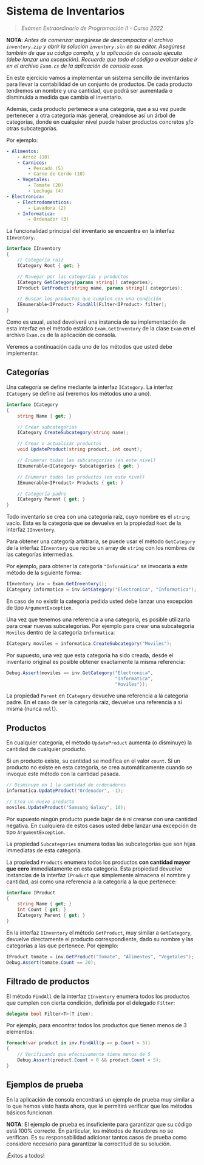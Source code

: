 # Sistema de Inventarios

> *Exámen Extraordinario de Programación II - Curso 2022*

**NOTA**: *Antes de comenzar asegúrese de descompactar el archivo `inventory.zip` y abrir la solución `inventory.sln` en su editor. Asegúrese también de que su código compila, y la aplicación de consola ejecuta (debe lanzar una excepción). Recuerde que todo el código a evaluar debe ir en el archivo `Exam.cs` de la aplicación de consola `exam`.*

En este ejercicio vamos a implementar un sistema sencillo de inventarios para llevar la contabilidad de un conjunto de productos. De cada producto tendremos un nombre y una cantidad, que podrá ser aumentada o disminuida a medida que cambia el inventario.

Además, cada producto pertenece a una categoría, que a su vez puede pertenecer a otra categoría más general, creándose así un árbol de categorías, donde en cualquier nivel puede haber productos concretos y/o otras subcategorías.

Por ejemplo:

```yaml
- Alimentos:
    - Arroz (10)
    - Carnicos:
        - Pescado (5)
        - Carne de Cerdo (10)
    - Vegetales:
        - Tomate (20)
        - Lechuga (4)
- Electronica:
    - Electrodomesticos:
        - Lavadora (2)
    - Informatica:
        - Ordenador (3)
```

La funcionalidad principal del inventario se encuentra en la interfaz `IInventory`.

```csharp
interface IInventory
{
    // Categoría raíz
    ICategory Root { get; }

    // Navegar por las categorías y productos
    ICategory GetCategory(params string[] categories);
    IProduct GetProduct(string name, params string[] categories);

    // Buscar los productos que cumplen con una condición
    IEnumerable<IProduct> FindAll(Filter<IProduct> filter);
}
```

Como es usual, usted devolverá una instancia de su implementación de esta interfaz en el método estático `Exam.GetInventory` de la clase `Exam` en el archivo `Exam.cs` de la aplicación de consola.

Veremos a continuación cada uno de los métodos que usted debe implementar.

## Categorías

Una categoría se define mediante la interfaz `ICategory`.
La interfaz `ICategory` se define así (veremos los métodos uno a uno).

```csharp
interface ICategory
{
    string Name { get; }

    // Crear subcategorías
    ICategory CreateSubcategory(string name);

    // Crear o actualizar productos
    void UpdateProduct(string product, int count);

    // Enumerar todas las subcategorías (en este nivel)
    IEnumerable<ICategory> Subcategories { get; }

    // Enumerar todos los productos (en este nivel)
    IEnumerable<IProduct> Products { get; }

    // Categoría padre
    ICategory Parent { get; }
}
```

Todo inventario se crea con una categoría raíz, cuyo nombre es el `string` vacío. Esta es la categoría que se devuelve en la propiedad `Root` de la interfaz `IInventory`.

Para obtener una categoría arbitraria, se puede usar el método `GetCategory` de la interfaz `IInventory` que recibe un array de `string` con los nombres de las categorías intermedias.

Por ejemplo, para obtener la categoría `"Informática"` se invocaría a este método de la siguiente forma:

```csharp
IInventory inv = Exam.GetInventory();
ICategory informatica = inv.GetCategory("Electronica", "Informatica");
```

En caso de no existir la categoría pedida usted debe lanzar una excepción de tipo `ArgumentException`.

Una vez que tenemos una referencia a una categoría, es posible utilizarla para crear nuevas subcategorías. Por ejemplo para crear una subcategoría `Moviles` dentro de la categoría `Informatica`:

```csharp
ICategory moviles = informatica.CreateSubcategory("Moviles");
```

Por supuesto, una vez que esta categoría ha sido creada, desde el inventario original es posible obtener exactamente la misma referencia:

```csharp
Debug.Assert(moviles == inv.GetCategory("Electronica",
                                        "Informatica",
                                        "Moviles"));
```

La propiedad `Parent` en `ICategory` devuelve una referencia a la categoría padre. En el caso de ser la categoría raíz, devuelve una referencia a sí misma (nunca `null`).

## Productos

En cualquier categoría, el método `UpdateProduct` aumenta (o disminuye) la cantidad de cualquier producto.

Si un producto existe, su cantidad se modifica en el valor `count`. Si un producto no existe en esta categoría, se crea automáticamente cuando se invoque este método con la cantidad pasada.

```csharp
// Disminuye en 1 la cantidad de ordenadores
informatica.UpdateProduct("Ordenador", -1);

// Crea un nuevo producto
moviles.UpdateProduct("Samsung Galaxy", 10);
```

Por supuesto ningún producto puede bajar de `0` ni crearse con una cantidad negativa. En cualquiera de estos casos usted debe lanzar una excepción de tipo `ArgumentException`.

La propiedad `Subcategories` enumera todas las subcategorías que son hijas immediatas de esta categoría.

La propiedad `Products` enumera todos los productos **con cantidad mayor que cero** immediatamente en esta categoría. Esta propiedad devuelve instancias de la interfaz `IProduct` que simplemente almacena el nombre y cantidad, así como una referencia a la categoría a la que pertenece:

```csharp
interface IProduct
{
    string Name { get; }
    int Count { get; }
    ICategory Parent { get; }
}
```

En la interfaz `IInventory` el método `GetProduct`, muy similar a `GetCategory`, devuelve directamente el producto correspondiente, dado su nombre y las categorías a las que pertenece. Por ejemplo:

```csharp
IProduct tomate = inv.GetProduct("Tomate", "Alimentos", "Vegetales");
Debug.Assert(tomate.Count == 20);
```

## Filtrado de productos

El método `FindAll` de la interfaz `IInventory` enumera todos los productos que cumplen con cierta condición, definida por el delegado `Filter`:

```csharp
delegate bool Filter<T>(T item);
```

Por ejemplo, para encontrar todos los productos que tienen menos de 3 elementos:

```csharp
foreach(var product in inv.FindAll(p => p.Count < 5))
{
    // Verificando que efectivamente tiene menos de 5
    Debug.Assert(product.Count > 0 && product.Count < 5);
}
```

## Ejemplos de prueba

En la aplicación de consola encontrará un ejemplo de prueba muy similar a lo que hemos visto hasta ahora, que le permitirá verificar que los métodos básicos funcionan.

**NOTA**: El ejemplo de prueba es insuficiente para garantizar que su código está 100% correcto. En particular, los métodos de iteradores no se verifican. Es su responsabilidad adicionar tantos casos de prueba como considere necesario para garantizar la correctitud de su solución.

¡Éxitos a todos!
